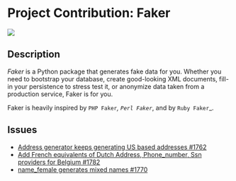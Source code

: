 # Project Contribution: Faker

[![](https://img.shields.io/badge/faker-repo-blue)](https://github.com/joke2k/faker)

## Description

*Faker* is a Python package that generates fake data for you. Whether
you need to bootstrap your database, create good-looking XML documents,
fill-in your persistence to stress test it, or anonymize data taken from
a production service, Faker is for you.

Faker is heavily inspired by `PHP Faker`_, `Perl Faker`_, and by `Ruby Faker`_.

## Issues
- [Address generator keeps generating US based addresses #1762](https://github.com/joke2k/faker/issues/1762)
- [Add French equivalents of Dutch Address, Phone_number, Ssn providers for Belgium #1782](https://github.com/joke2k/faker/issues/1782)
- [name_female generates mixed names #1770](https://github.com/joke2k/faker/issues/1770)
